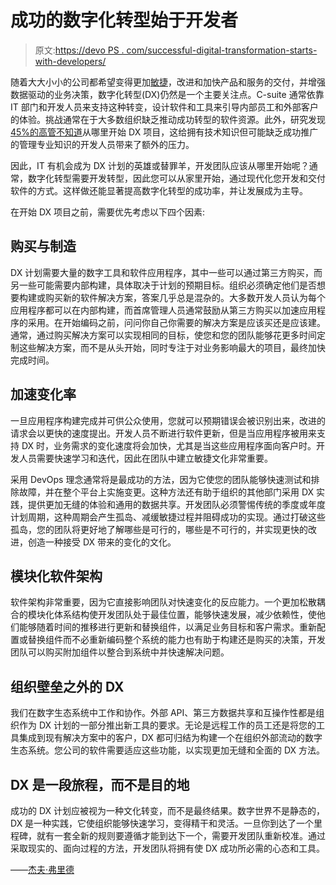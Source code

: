 # 成功的数字化转型始于开发者

> 原文:[https://devo PS . com/successful-digital-transformation-starts-with-developers/](https://devops.com/successful-digital-transformation-starts-with-developers/)

随着大大小小的公司都希望变得更加[敏捷](https://devops.com/are-your-development-processes-truly-agile/)，改进和加快产品和服务的交付，并增强数据驱动的业务决策，数字化转型(DX)仍然是一个主要关注点。C-suite 通常依靠 IT 部门和开发人员来支持这种转变，设计软件和工具来引导内部员工和外部客户的体验。挑战通常在于大多数组织缺乏推动成功转型的软件资源。此外，研究发现 [45%的高管不知道](https://www.forbes.com/sites/joemckendrick/2019/03/23/plenty-of-digital-transformation-but-not-enough-strategy/#7d87c0ad7d68)从哪里开始 DX 项目，这给拥有技术知识但可能缺乏成功推广的管理专业知识的开发人员带来了额外的压力。

因此，IT 有机会成为 DX 计划的英雄或替罪羊，开发团队应该从哪里开始呢？通常，数字化转型需要开发转型，因此您可以从家里开始，通过现代化您开发和交付软件的方式。这样做还能显著提高数字化转型的成功率，并让发展成为主导。

在开始 DX 项目之前，需要优先考虑以下四个因素:

## **购买与制造**

DX 计划需要大量的数字工具和软件应用程序，其中一些可以通过第三方购买，而另一些可能需要内部构建，具体取决于计划的预期目标。组织必须确定他们是否想要构建或购买新的软件解决方案，答案几乎总是混杂的。大多数开发人员认为每个应用程序都可以在内部构建，而首席管理人员通常鼓励从第三方购买以加速应用程序的采用。在开始编码之前，问问你自己你需要的解决方案是应该买还是应该建。通常，通过购买解决方案可以实现相同的目标，使您和您的团队能够花更多时间定制这些解决方案，而不是从头开始，同时专注于对业务影响最大的项目，最终加快完成时间。

## **加速变化率**

一旦应用程序构建完成并可供公众使用，您就可以预期错误会被识别出来，改进的请求会以更快的速度提出。开发人员不断进行软件更新，但是当应用程序被用来支持 DX 时，业务需求的变化速度将会加快，尤其是当这些应用程序面向客户时。开发人员需要快速学习和迭代，因此在团队中建立敏捷文化非常重要。

采用 DevOps 理念通常将是最成功的方法，因为它使您的团队能够快速测试和排除故障，并在整个平台上实施变更。这种方法还有助于组织的其他部门采用 DX 实践，提供更加无缝的体验和通用的数据共享。开发团队必须警惕传统的季度或年度计划周期，这种周期会产生孤岛、减缓敏捷过程并阻碍成功的实现。通过打破这些孤岛，您的团队将更好地了解哪些是可行的，哪些是不可行的，并实现更快的改进，创造一种接受 DX 带来的变化的文化。

## **模块化软件架构**

软件架构非常重要，因为它直接影响团队对快速变化的反应能力。一个更加松散耦合的模块化体系结构使开发团队处于最佳位置，能够快速发展，减少依赖性，使他们能够随着时间的推移进行更新和替换组件，以满足业务目标和客户需求。重新配置或替换组件而不必重新编码整个系统的能力也有助于构建还是购买的决策，开发团队可以购买附加组件以整合到系统中并快速解决问题。

## **组织壁垒之外的 DX**

我们在数字生态系统中工作和协作。外部 API、第三方数据共享和互操作性都是组织作为 DX 计划的一部分推出新工具的要求。无论是远程工作的员工还是将您的工具集成到现有解决方案中的客户，DX 都可归结为构建一个在组织外部流动的数字生态系统。您公司的软件需要适应这些功能，以实现更加无缝和全面的 DX 方法。

## **DX 是一段旅程，而不是目的地**

成功的 DX 计划应被视为一种文化转变，而不是最终结果。数字世界不是静态的，DX 是一种实践，它使组织能够快速学习，变得精干和灵活。一旦你到达了一个里程碑，就有一套全新的规则要遵循才能到达下一个，需要开发团队重新校准。通过采取现实的、面向过程的方法，开发团队将拥有使 DX 成功所必需的心态和工具。

——[杰夫·弗里德](https://devops.com/author/jeff-fried/)
